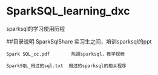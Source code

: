 # SparkSQL_learning_dxc
sparksql的学习使用历程

##目录说明
    SparkSqlShare           实习生之间，培训sparksql的ppt
    
    Spark SQL_cc.pdf        陈超sparksql，教学视频
    
    SparkSQL_用过的sql.txt  用过的sparksql的相关程序

